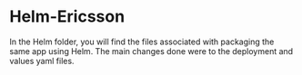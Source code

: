 # Helm-Ericsson


In the Helm folder, you will find the files associated with packaging the same app using Helm. The main changes done were to the deployment and values yaml files.

